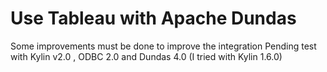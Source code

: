 # Use Tableau with Apache Dundas


Some improvements must be done to improve the integration
Pending test with Kylin v2.0 , ODBC 2.0 and Dundas 4.0  (I tried with Kylin 1.6.0)